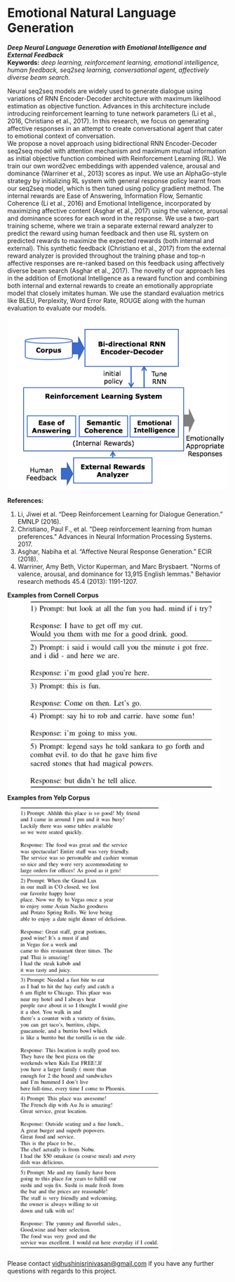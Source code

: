 # Emotional Natural Language Generation

<b><i>Deep Neural Language Generation with Emotional Intelligence and External Feedback</i></b><br>
<b>Keywords:</b><i> deep learning, reinforcement learning, emotional intelligence, human feedback, seq2seq learning, conversational agent, affectively diverse beam search.</i><br>

Neural seq2seq models are widely used to generate dialogue using variations of RNN Encoder-Decoder architecture with maximum likelihood estimation as objective function. Advances in this architecture include introducing reinforcement learning to tune network parameters (Li et al., 2016, Christiano et al., 2017). In this research, we focus on generating affective responses in an attempt to create conversational agent that cater to emotional context of conversation. <br>
   We propose a novel approach using bidirectional RNN Encoder-Decoder seq2seq model with attention mechanism and maximum mutual information as initial objective function combined with Reinforcement Learning (RL). We train our own word2vec embeddings with appended valence, arousal and dominance (Warriner et al., 2013) scores as input. We use an AlphaGo-style strategy by initializing RL system with general response policy learnt from our seq2seq model, which is then tuned using policy gradient method. The internal rewards are Ease of Answering, Information Flow, Semantic Coherence (Li et al., 2016) and Emotional Intelligence, incorporated by maximizing affective content (Asghar et al., 2017) using the valence, arousal and dominance scores for each word in the response. We use a two-part training scheme, where we train a separate external reward analyzer to predict the reward using human feedback and then use RL system on predicted rewards to maximize the expected rewards (both internal and external). This synthetic feedback (Christiano et al., 2017) from the external reward analyzer is provided throughout the training phase and top-n affective responses are re-ranked based on this feedback using affectively diverse beam search (Asghar et al., 2017). The novelty of our approach lies in the addition of Emotional Intelligence as a reward function and combining both internal and external rewards to create an emotionally appropriate model that closely imitates human. We use the standard evaluation metrics like BLEU, Perplexity, Word Error Rate, ROUGE along with the human evaluation to evaluate our models.<br>
   
<img src="architecture.png">

<b>References:</b>
   <ol>
      <li>Li, Jiwei et al. “Deep Reinforcement Learning for Dialogue Generation.” EMNLP (2016).</li>
<li>Christiano, Paul F., et al. "Deep reinforcement learning from human preferences." Advances in Neural Information Processing Systems. 2017.</li>
 <li>Asghar, Nabiha et al. “Affective Neural Response Generation.” ECIR (2018).</li>
<li>Warriner, Amy Beth, Victor Kuperman, and Marc Brysbaert. "Norms of valence, arousal, and dominance for 13,915 English lemmas." Behavior research methods 45.4 (2013): 1191-1207.</li></ol>
<b> Examples from Cornell Corpus</b><br>
<img src="Cornell.png"><br>
<b> Examples from Yelp Corpus</b><br>
<img src="Yelp.png">

Please contact vidhushinisrinivasan@gmail.com if you have any further questions with regards to this project. 
